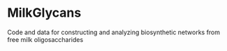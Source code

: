 # MilkGlycans
Code and data for constructing and analyzing biosynthetic networks from free milk oligosaccharides
